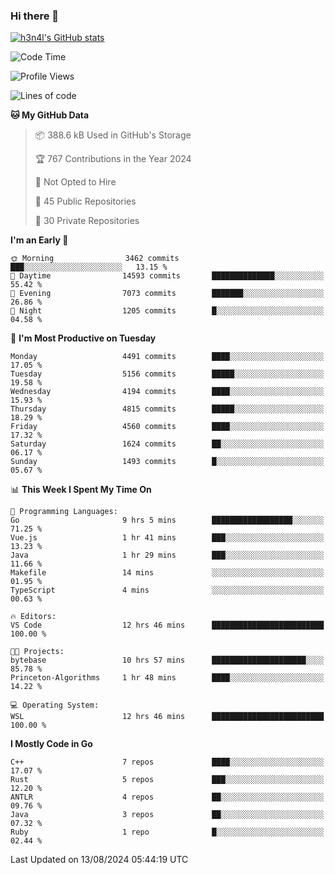 ### Hi there 👋

[![h3n4l's GitHub stats](https://github-readme-stats.vercel.app/api?username=h3n4l&count_private=true&show_icons=true&theme=radical)](https://github.com/h3n4l/github-readme-stats)

<!--START_SECTION:waka-->
![Code Time](http://img.shields.io/badge/Code%20Time-1%2C902%20hrs%2011%20mins-blue)

![Profile Views](http://img.shields.io/badge/Profile%20Views-7-blue)

![Lines of code](https://img.shields.io/badge/From%20Hello%20World%20I%27ve%20Written-10.5%20million%20lines%20of%20code-blue)

**🐱 My GitHub Data** 

> 📦 388.6 kB Used in GitHub's Storage 
 > 
> 🏆 767 Contributions in the Year 2024
 > 
> 🚫 Not Opted to Hire
 > 
> 📜 45 Public Repositories 
 > 
> 🔑 30 Private Repositories 
 > 
**I'm an Early 🐤** 

```text
🌞 Morning                3462 commits        ███░░░░░░░░░░░░░░░░░░░░░░   13.15 % 
🌆 Daytime                14593 commits       ██████████████░░░░░░░░░░░   55.42 % 
🌃 Evening                7073 commits        ███████░░░░░░░░░░░░░░░░░░   26.86 % 
🌙 Night                  1205 commits        █░░░░░░░░░░░░░░░░░░░░░░░░   04.58 % 
```
📅 **I'm Most Productive on Tuesday** 

```text
Monday                   4491 commits        ████░░░░░░░░░░░░░░░░░░░░░   17.05 % 
Tuesday                  5156 commits        █████░░░░░░░░░░░░░░░░░░░░   19.58 % 
Wednesday                4194 commits        ████░░░░░░░░░░░░░░░░░░░░░   15.93 % 
Thursday                 4815 commits        █████░░░░░░░░░░░░░░░░░░░░   18.29 % 
Friday                   4560 commits        ████░░░░░░░░░░░░░░░░░░░░░   17.32 % 
Saturday                 1624 commits        ██░░░░░░░░░░░░░░░░░░░░░░░   06.17 % 
Sunday                   1493 commits        █░░░░░░░░░░░░░░░░░░░░░░░░   05.67 % 
```


📊 **This Week I Spent My Time On** 

```text
💬 Programming Languages: 
Go                       9 hrs 5 mins        ██████████████████░░░░░░░   71.25 % 
Vue.js                   1 hr 41 mins        ███░░░░░░░░░░░░░░░░░░░░░░   13.23 % 
Java                     1 hr 29 mins        ███░░░░░░░░░░░░░░░░░░░░░░   11.66 % 
Makefile                 14 mins             ░░░░░░░░░░░░░░░░░░░░░░░░░   01.95 % 
TypeScript               4 mins              ░░░░░░░░░░░░░░░░░░░░░░░░░   00.63 % 

🔥 Editors: 
VS Code                  12 hrs 46 mins      █████████████████████████   100.00 % 

🐱‍💻 Projects: 
bytebase                 10 hrs 57 mins      █████████████████████░░░░   85.78 % 
Princeton-Algorithms     1 hr 48 mins        ████░░░░░░░░░░░░░░░░░░░░░   14.22 % 

💻 Operating System: 
WSL                      12 hrs 46 mins      █████████████████████████   100.00 % 
```

**I Mostly Code in Go** 

```text
C++                      7 repos             ████░░░░░░░░░░░░░░░░░░░░░   17.07 % 
Rust                     5 repos             ███░░░░░░░░░░░░░░░░░░░░░░   12.20 % 
ANTLR                    4 repos             ██░░░░░░░░░░░░░░░░░░░░░░░   09.76 % 
Java                     3 repos             ██░░░░░░░░░░░░░░░░░░░░░░░   07.32 % 
Ruby                     1 repo              █░░░░░░░░░░░░░░░░░░░░░░░░   02.44 % 
```




 Last Updated on 13/08/2024 05:44:19 UTC
<!--END_SECTION:waka-->

